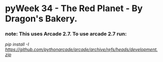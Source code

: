 # pyWeek 34 - The Red Planet - By Dragon's Bakery.

### note: This uses Arcade 2.7. To use arcade 2.7 run:
_pip install -I https://github.com/pythonarcade/arcade/archive/refs/heads/development.zip_
